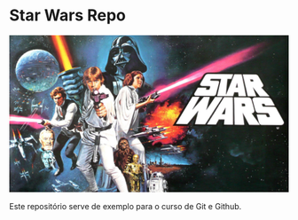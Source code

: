 # Star Wars Repo

![imagem star wars](starwars.jpg)

Este repositório serve de exemplo para o curso de Git e Github.
